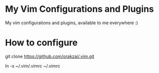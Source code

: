 # My Vim Configurations and Plugins

My vim configurations and plugins, available to me everywhere :)

# How to configure
git clone https://github.com/orakzai/.vim.git 

ln -s ~/.vim/.vimrc ~/.vimrc
